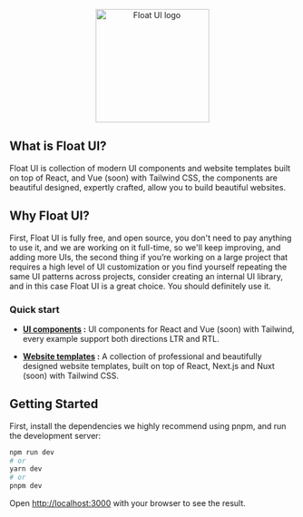 <p align="center">
  <a href="https://floatui.com/" rel="noopener" target="_blank"><img width="200" src="https://floatui.com/_next/static/media/logo.c51c8bb5.svg" alt="Float UI logo" /></a>
</p>

## What is Float UI?

Float UI is collection of modern UI components and website templates built on top of React, and Vue (soon) with Tailwind CSS, the components are beautiful designed, expertly crafted, allow you to build beautiful websites.

## Why Float UI?

First, Float UI is fully free, and open source, you don't need to pay anything to use it, and we are working on it full-time, so we'll keep improving, and adding more UIs, the second thing if you’re working on a large project that requires a high level of UI customization or you find yourself repeating the same UI patterns across projects, consider creating an internal UI library, and in this case Float UI is a great choice. You should definitely use it.

### Quick start

- <strong>[UI components](https://floatui.com/components) :</strong> UI components for React and Vue (soon) with Tailwind, every example support both directions LTR and RTL.

- <strong>[Website templates](https://floatui.com/templates) :</strong> A collection of professional and beautifully designed website templates, built on top of React, Next.js and Nuxt (soon) with Tailwind CSS.

## Getting Started

First, install the dependencies we highly recommend using pnpm, and run the development server:

```bash
npm run dev
# or
yarn dev
# or
pnpm dev
```

Open [http://localhost:3000](http://localhost:3000) with your browser to see the result.
